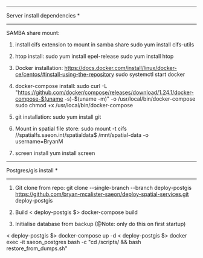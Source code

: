 *****************************
Server install dependencies *
*****************************
SAMBA share mount:
1) install cifs extension to mount in samba share
sudo yum install cifs-utils

2) htop install:
sudo yum install epel-release
sudo yum install htop

3) Docker installation:
https://docs.docker.com/install/linux/docker-ce/centos/#install-using-the-repository
sudo systemctl start docker

4) docker-compose install:
sudo curl -L "https://github.com/docker/compose/releases/download/1.24.1/docker-compose-$(uname -s)-$(uname -m)" -o /usr/local/bin/docker-compose
sudo chmod +x /usr/local/bin/docker-compose

5) git installation:
sudo yum install git

6) Mount in spatial file store:
sudo mount -t cifs //spatialfs.saeon.int/spatialdata$ /mnt/spatial-data -o username=BryanM

8) screen install
yum install screen

**********************
Postgres/gis install *
**********************

1) Git clone from repo:
git clone  --single-branch --branch deploy-postgis https://github.com/bryan-mcalister-saeon/deploy-spatial-services.git deploy-postgis

2) Build
< deploy-postgis $> docker-compose build

3) Initialise database from backup (@Note: only do this on first startup)

< deploy-postgis $> docker-compose up -d
< deploy-postgis $> docker exec -it saeon_postgres bash -c "cd /scripts/ && bash restore_from_dumps.sh"





